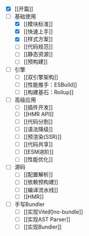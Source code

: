 - [x] [[开篇]]
- [ ] 基础使用
	- [x] [[模块标准]]
	- [x] [[快速上手]]
	- [x] [[样式方案]]
	- [ ] [[代码规范]] 
	- [ ] [[静态资源]]
	- [ ] [[预构建]]
- [ ] 引擎
	- [ ] [[双引擎架构]]
	- [ ] [[性能推手：ESBuild]]
	- [ ] [[构建基石：Rollup]]
- [ ] 高级应用
	- [ ] [[插件开发]]
	- [ ] [[HMR API]]
	- [ ] [[代码分割]]
	- [ ] [[语法降级]]
	- [ ] [[预渲染(SSR)]]
	- [ ] [[代码共享]]
	- [ ] [[ESM进阶]]
	- [ ] [[性能优化]]
- [ ] 源码
	- [ ] [[配置解析]]
	- [ ] [[依赖预构建]]
	- [ ] [[编译流水线]]
	- [ ] [[HMR]]
- [ ] 手写Bundler
	- [ ] [[实现Vite的no-bundle]]
	- [ ] [[实现AST Parser]]
	- [ ] [[实现Bundler]]